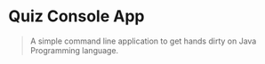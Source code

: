 # Quiz Console App

> A simple command line application to get hands dirty on Java Programming language.